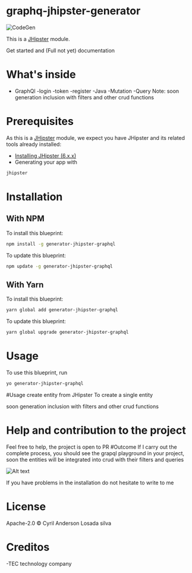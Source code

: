 # graphq-jhipster-generator
![CodeGen](https://i.picasion.com/pic90/9cc4deb731a89c0ea66692aca7843fce.gif)


This is a [JHipster](https://www.jhipster.tech/) module.

Get started and (Full not yet) documentation

# What's inside

- GraphQl
  -login
  -token
  -register
-Java
 -Mutation
 -Query
Note: soon generation inclusion with filters and other crud functions


# Prerequisites

As this is a [JHipster](https://www.jhipster.tech/) module, we expect you have JHipster and its related tools already installed:

- [Installing JHipster (6.x.x)](https://www.jhipster.tech/installation/)
- Generating your app with 

```bash
jhipster
```

# Installation

## With NPM

To install this blueprint:

```bash
npm install -g generator-jhipster-graphql
```

To update this blueprint:

```bash
npm update -g generator-jhipster-graphql
```

## With Yarn

To install this blueprint:

```bash
yarn global add generator-jhipster-graphql
```

To update this blueprint:

```bash
yarn global upgrade generator-jhipster-graphql
```

# Usage

To use this blueprint, run 

```bash
yo generator-jhipster-graphql
```
#Usage create entity from JHipster
To create a single entity

soon generation inclusion with filters and other crud functions

# Help and contribution to the project

Feel free to help, the project is open to PR
#Outcome
If I carry out the complete process, you should see the grapql playground in your project, soon the entities will be integrated into crud with their filters and queries

![Alt text](img/Example.png?raw=true "Operation example
")

If you have problems in the installation do not hesitate to write to me

# License

Apache-2.0 © Cyril Anderson Losada silva

# Creditos
-TEC technology company

